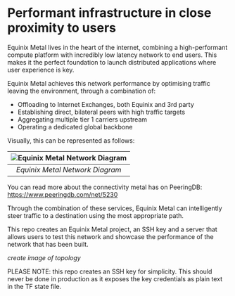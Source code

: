 # Performant infrastructure in close proximity to users

Equinix Metal lives in the heart of the internet, combining a high-performant compute platform with incredibly low latency network to end users.  This makes it the perfect foundation to launch distributed applications where user experience is key.

Equinix Metal achieves this network performance by optimising traffic leaving the environment, through a combination of:
- Offloading to Internet Exchanges, both Equinix and 3rd party
- Establishing direct, bilateral peers with high traffic targets
- Aggregating multiple tier 1 carriers upstream
- Operating a dedicated global backbone

Visually, this can be represented as follows:

| ![Equinix Metal Network Diagram](https://deploy.equinix.com/developers/docs/metal/images/layer3-networking/metal-network-diagram.png) | 
|:--:| 
| *Equinix Metal Network Diagram* |

You can read more about the connectivity metal has on PeeringDB: https://www.peeringdb.com/net/5230

Through the combination of these services, Equinix Metal can intelligently steer traffic to a destination using the most appropriate path.

This repo creates an Equinix Metal project, an SSH key and a server that allows users to test this network and showcase the performance of the network that has been built.

*create image of topology*

PLEASE NOTE: this repo creates an SSH key for simplicity.  This should never be done in production as it exposes the key credentials as plain text in the TF state file.  

